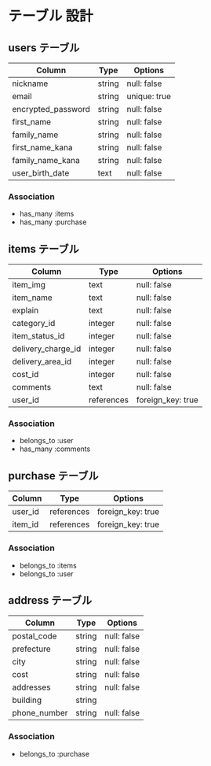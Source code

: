 # テーブル 設計

## users テーブル

| Column             | Type                | Options                 |
|--------------------|---------------------|-------------------------|
| nickname           | string              | null: false             |
| email              | string              | unique: true            |
| encrypted_password | string              | null: false             |
| first_name         | string              | null: false             |
| family_name        | string              | null: false             |
| first_name_kana    | string              | null: false             |
| family_name_kana   | string              | null: false             |
| user_birth_date    | text                | null: false             |

### Association

* has_many :items
* has_many :purchase

## items テーブル

| Column                | Type       | Options           |
|-----------------------|------------|-------------------|
| item_img              | text       | null: false       |
| item_name             | text       | null: false       |
| explain               | text       | null: false       |
| category_id           | integer    | null: false       |
| item_status_id        | integer    | null: false       |
| delivery_charge_id    | integer    | null: false       |
| delivery_area_id      | integer    | null: false       |
| cost_id               | integer    | null: false       |
| comments              | text       | null: false       |
| user_id               | references | foreign_key: true |


### Association

- belongs_to :user
- has_many :comments

## purchase テーブル

| Column                | Type       | Options           |
|-----------------------|------------|-------------------|
| user_id               | references | foreign_key: true |
| item_id               | references | foreign_key: true |


### Association

- belongs_to :items
- belongs_to :user

## address テーブル

| Column      | Type       | Options           |
|-------------|------------|-------------------|
| postal_code | string     | null: false       |
| prefecture  | string     | null: false       |
| city        | string     | null: false       |
| cost        | string     | null: false       |
| addresses   | string     | null: false       |
| building    | string     |                   |
| phone_number| string     | null: false       |

### Association

- belongs_to :purchase
